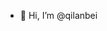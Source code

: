 - 👋 Hi, I’m @qilanbei

<!---
qilanbei/qilanbei is a ✨ special ✨ repository because its `README.md` (this file) appears on your GitHub profile.
You can click the Preview link to take a look at your changes.
--->
